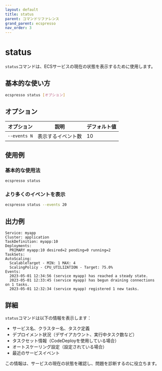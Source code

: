 ```yaml
---
layout: default
title: status
parent: コマンドリファレンス
grand_parent: ecspresso
nav_order: 3
---
```


# status

`status`コマンドは、ECSサービスの現在の状態を表示するために使用します。

## 基本的な使い方

```bash
ecspresso status [オプション]
```

## オプション

| オプション | 説明 | デフォルト値 |
|------------|------|------------|
| `--events N` | 表示するイベント数 | 10 |

## 使用例

### 基本的な使用法

```bash
ecspresso status
```

### より多くのイベントを表示

```bash
ecspresso status --events 20
```

## 出力例

```
Service: myapp
Cluster: application
TaskDefinition: myapp:10
Deployments:
  PRIMARY myapp:10 desired=2 pending=0 running=2
TaskSets:
AutoScaling:
  ScalableTarget - MIN: 1 MAX: 4
  ScalingPolicy - CPU_UTILIZATION - Target: 75.0%
Events:
  2023-05-01 12:34:56 (service myapp) has reached a steady state.
  2023-05-01 12:33:45 (service myapp) has begun draining connections on 1 tasks.
  2023-05-01 12:32:34 (service myapp) registered 1 new tasks.
```

## 詳細

`status`コマンドは以下の情報を表示します：

- サービス名、クラスター名、タスク定義
- デプロイメント状況（デザイアカウント、実行中タスク数など）
- タスクセット情報（CodeDeployを使用している場合）
- オートスケーリング設定（設定されている場合）
- 最近のサービスイベント

この情報は、サービスの現在の状態を確認し、問題を診断するのに役立ちます。
